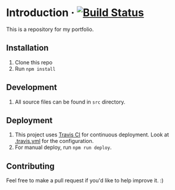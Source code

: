 # Introduction &middot; [![Build Status](https://travis-ci.com/nunulong/portfolios.svg?branch=master)](https://travis-ci.com/nunulong/portfolios)

This is a repository for my portfolio.

## Installation

1. Clone this repo
2. Run `npm install`

## Development

1. All source files can be found in `src` directory.

## Deployment

1. This project uses [Travis CI](https://travis-ci.com) for continuous deployment. Look at [.travis.yml](.travis.yml) for the configuration.
2. For manual deploy, run `npm run deploy`.

## Contributing

Feel free to make a pull request if you'd like to help improve it. :)
